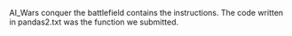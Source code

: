 AI_Wars conquer the battlefield contains the instructions. The code written in pandas2.txt was the function we submitted. 
